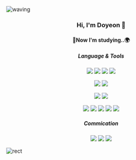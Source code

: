 ![waving](https://capsule-render.vercel.app/api?type=waving&height=200&text=Doyeon%20Lim&fontColor=FFFFFF&animation=twinkling&fontAlign=50&fontAlignY=40&color=0:BCE3FD,100:C091F6&section=header)


<h3 align="center"><b>Hi, I'm Doyeon 🤗</b></h3>

<h4 align="center">🚀Now I'm studying..🌍</h4>

<h5 align="center">Language & Tools</h5>
<p align="center"><img src="https://img.shields.io/badge/-HTML-E34F26?style=flat-square&logo=html5&logoColor=white"> <img src="https://img.shields.io/badge/-CSS-1572B6?style=flat-square&logo=CSS3&logoColor=white"> <img src="https://img.shields.io/badge/-Python-3776AB?style=flat-square&logo=Python&logoColor=white"> <img src="https://img.shields.io/badge/-Django-092E20?style=flat-square&logo=Django&logoColor=white"></p>

<p align="center"><img src="https://img.shields.io/badge/-Kotlin-0095D5?style=flat-square&logo=Kotlin&logoColor=white"> <img src="https://img.shields.io/badge/-AndroidStudio-3DDC84?style=flat-square&logo=AndroidStudio&logoColor=white"></p>

<p align="center"><img src="https://img.shields.io/badge/-C%23-000000?logo=Csharp&style=flat-square"> <img src="https://img.shields.io/badge/-Unity-000000?style=flat-square&logo=Unity&logoColor=white"></p>

<p align="center"><img src="https://img.shields.io/badge/-MySQL-4479A1?style=flat-square&logo=Mysql&logoColor=white"> <img src="https://img.shields.io/badge/-PostgreSQL-4169E1?style=flat-square&logo=Postgresql&logoColor=white"> <img src="https://img.shields.io/badge/-AWS-232F3E?style=flat-square&logo=AmazonAWS&logoColor=white"> <img src="https://img.shields.io/badge/-Git-F05032?style=flat-square&logo=Git&logoColor=white"> <img src="https://img.shields.io/badge/-GitHub-181717?style=flat-square&logo=Github&logoColor=white"></p>

<h5 align="center">Commication</h5>

<p align="center"><img src="https://img.shields.io/badge/-Notion-000000?style=flat-square&logo=Notion&logoColor=white"> <img src="https://img.shields.io/badge/-Slack-4A154B?style=flat-square&logo=Slack&logoColor=white"> <img src="https://img.shields.io/badge/-Trello-0052CC?style=flat-square&logo=Trello&logoColor=white"></p>



![rect](https://capsule-render.vercel.app/api?type=rect&color=0:C091F6,100:BCE3FD&text=%20%20&fontAlign=30&fontSize=30&descAlign=60&descAlignY=50&section=footer)
